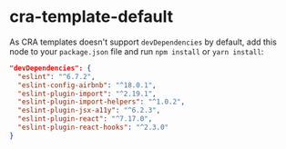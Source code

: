 # cra-template-default

As CRA templates doesn't support `devDependencies` by default, add this node to your `package.json` file and run `npm install` or `yarn install`:
```json
"devDependencies": {
  "eslint": "^6.7.2",
  "eslint-config-airbnb": "^18.0.1",
  "eslint-plugin-import": "^2.19.1",
  "eslint-plugin-import-helpers": "^1.0.2",
  "eslint-plugin-jsx-a11y": "^6.2.3",
  "eslint-plugin-react": "^7.17.0",
  "eslint-plugin-react-hooks": "^2.3.0"
}
```